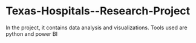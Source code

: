 # Texas-Hospitals--Research-Project
In the project, it contains data analysis and visualizations. Tools used are python and power BI
